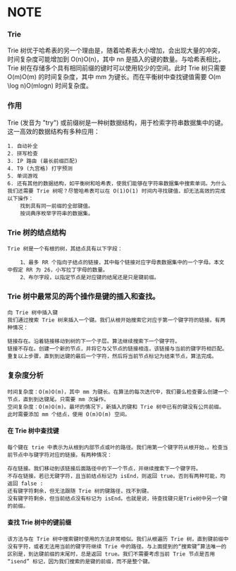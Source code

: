 # NOTE

  
### Trie
Trie 树优于哈希表的另一个理由是，随着哈希表大小增加，会出现大量的冲突，时间复杂度可能增加到 O(n)O(n)，其中 nn 是插入的键的数量。与哈希表相比，Trie 树在存储多个具有相同前缀的键时可以使用较少的空间。此时 Trie 树只需要 O(m)O(m) 的时间复杂度，其中 mm 为键长。而在平衡树中查找键值需要 O(m \log n)O(mlogn) 时间复杂度。

### 作用
Trie (发音为 "try") 或前缀树是一种树数据结构，用于检索字符串数据集中的键。这一高效的数据结构有多种应用：
    
    1. 自动补全
    2. 拼写检查
    3. IP 路由 (最长前缀匹配)
    4. T9 (九宫格) 打字预测
    5. 单词游戏
    6. 还有其他的数据结构，如平衡树和哈希表，使我们能够在字符串数据集中搜索单词。为什么我们还需要 Trie 树呢？尽管哈希表可以在 O(1)O(1) 时间内寻找键值，却无法高效的完成以下操作：
        找到具有同一前缀的全部键值。
        按词典序枚举字符串的数据集。


### Trie 树的结点结构

    Trie 树是一个有根的树，其结点具有以下字段：
    
````
    1、最多 RR 个指向子结点的链接，其中每个链接对应字母表数据集中的一个字母。本文中假定 RR 为 26，小写拉丁字母的数量。
    2、布尔字段，以指定节点是对应键的结尾还是只是键前缀。
````
    
### Trie 树中最常见的两个操作是键的插入和查找。
    
    向 Trie 树中插入键
    我们通过搜索 Trie 树来插入一个键。我们从根开始搜索它对应于第一个键字符的链接。有两种情况：
    
    链接存在。沿着链接移动到树的下一个子层。算法继续搜索下一个键字符。
    链接不存在。创建一个新的节点，并将它与父节点的链接相连，该链接与当前的键字符相匹配。
    重复以上步骤，直到到达键的最后一个字符，然后将当前节点标记为结束节点，算法完成。
    
### 复杂度分析
  
    时间复杂度：O(m)O(m)，其中 mm 为键长。在算法的每次迭代中，我们要么检查要么创建一个节点，直到到达键尾。只需要 mm 次操作。
    空间复杂度：O(m)O(m)。最坏的情况下，新插入的键和 Trie 树中已有的键没有公共前缀。此时需要添加 mm 个结点，使用 O(m)O(m) 空间。
  
#### 在 Trie 树中查找键
    每个键在 trie 中表示为从根到内部节点或叶的路径。我们用第一个键字符从根开始，。检查当前节点中与键字符对应的链接。有两种情况：
  
    存在链接。我们移动到该链接后面路径中的下一个节点，并继续搜索下一个键字符。
    不存在链接。若已无键字符，且当前结点标记为 isEnd，则返回 true。否则有两种可能，均返回 false :
    还有键字符剩余，但无法跟随 Trie 树的键路径，找不到键。
    没有键字符剩余，但当前结点没有标记为 isEnd。也就是说，待查找键只是Trie树中另一个键的前缀。
  
#### 查找 Trie 树中的键前缀
    该方法与在 Trie 树中搜索键时使用的方法非常相似。我们从根遍历 Trie 树，直到键前缀中没有字符，或者无法用当前的键字符继续 Trie 中的路径。与上面提到的“搜索键”算法唯一的区别是，到达键前缀的末尾时，总是返回 true。我们不需要考虑当前 Trie 节点是否用 “isend” 标记，因为我们搜索的是键的前缀，而不是整个键。
  